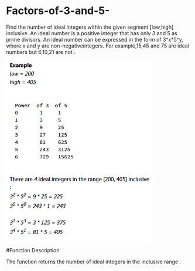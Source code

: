 # Factors-of-3-and-5-
Find the number of ideal integers within the given segment [low,high] inclusive.
 An ideal number is a positive integer that has only 3 and 5 as prime divisors. An ideal number can be expressed in the form of 3^x*5^y, where x and y are non-negativeintegers. For example,15,45 and 75 are ideal numbers but 6,10,21 are not .
 
![Picture](https://github.com/lalik77/Factors-of-3-and-5-/blob/master/3x5.png)

#Function Description

The function returns the number of ideal integers in the inclusive range .

